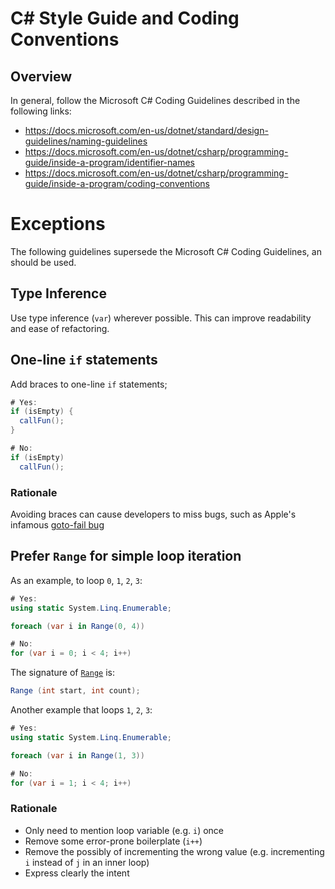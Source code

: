 # C# Style Guide and Coding Conventions

## Overview

In general, follow the Microsoft C# Coding Guidelines described in the following links:

- https://docs.microsoft.com/en-us/dotnet/standard/design-guidelines/naming-guidelines
- https://docs.microsoft.com/en-us/dotnet/csharp/programming-guide/inside-a-program/identifier-names
- https://docs.microsoft.com/en-us/dotnet/csharp/programming-guide/inside-a-program/coding-conventions

# Exceptions

The following guidelines supersede the Microsoft C# Coding Guidelines, an should be used.

## Type Inference

Use type inference (`var`) wherever possible. This can improve readability and ease of refactoring.

## One-line `if` statements

Add braces to one-line `if` statements;

```c#
# Yes:
if (isEmpty) {
  callFun();
}

# No:
if (isEmpty)
  callFun();
```

### Rationale

Avoiding braces can cause developers to miss bugs, such as Apple's infamous
[goto-fail bug](https://nakedsecurity.sophos.com/2014/02/24/anatomy-of-a-goto-fail-apples-ssl-bug-explained-plus-an-unofficial-patch/)

## Prefer `Range` for simple loop iteration

As an example, to loop `0`, `1`, `2`, `3`:

```c#
# Yes:
using static System.Linq.Enumerable;

foreach (var i in Range(0, 4))

# No:
for (var i = 0; i < 4; i++)
```

The signature of [`Range`](https://docs.microsoft.com/en-us/dotnet/api/system.linq.enumerable.range?view=netcore-5.0)
is:

```c#
Range (int start, int count);
```

Another example that loops `1`, `2`, `3`:

```c#
# Yes:
using static System.Linq.Enumerable;

foreach (var i in Range(1, 3))

# No:
for (var i = 1; i < 4; i++)
```

### Rationale

- Only need to mention loop variable (e.g. `i`) once
- Remove some error-prone boilerplate (`i++`)
- Remove the possibly of incrementing the wrong value (e.g. incrementing `i` instead of `j` in an inner loop)
- Express clearly the intent
